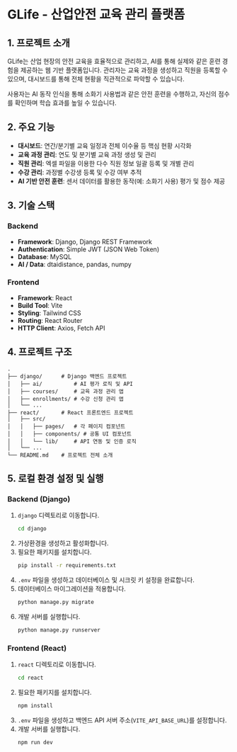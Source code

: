 # GLife - 산업안전 교육 관리 플랫폼

## 1. 프로젝트 소개

GLife는 산업 현장의 안전 교육을 효율적으로 관리하고, AI를 통해 실제와 같은 훈련 경험을 제공하는 웹 기반 플랫폼입니다. 관리자는 교육 과정을 생성하고 직원을 등록할 수 있으며, 대시보드를 통해 전체 현황을 직관적으로 파악할 수 있습니다.

사용자는 AI 동작 인식을 통해 소화기 사용법과 같은 안전 훈련을 수행하고, 자신의 점수를 확인하며 학습 효과를 높일 수 있습니다.

## 2. 주요 기능

*   **대시보드**: 연간/분기별 교육 일정과 전체 이수율 등 핵심 현황 시각화
*   **교육 과정 관리**: 연도 및 분기별 교육 과정 생성 및 관리
*   **직원 관리**: 엑셀 파일을 이용한 다수 직원 정보 일괄 등록 및 개별 관리
*   **수강 관리**: 과정별 수강생 등록 및 수강 여부 추적
*   **AI 기반 안전 훈련**: 센서 데이터를 활용한 동작(예: 소화기 사용) 평가 및 점수 제공

## 3. 기술 스택

### Backend
*   **Framework**: Django, Django REST Framework
*   **Authentication**: Simple JWT (JSON Web Token)
*   **Database**: MySQL
*   **AI / Data**: dtaidistance, pandas, numpy

### Frontend
*   **Framework**: React
*   **Build Tool**: Vite
*   **Styling**: Tailwind CSS
*   **Routing**: React Router
*   **HTTP Client**: Axios, Fetch API

## 4. 프로젝트 구조

```
.
├── django/      # Django 백엔드 프로젝트
│   ├── ai/          # AI 평가 로직 및 API
│   ├── courses/     # 교육 과정 관리 앱
│   ├── enrollments/ # 수강 신청 관리 앱
│   └── ...
├── react/       # React 프론트엔드 프로젝트
│   ├── src/
│   │   ├── pages/   # 각 페이지 컴포넌트
│   │   ├── components/ # 공통 UI 컴포넌트
│   │   └── lib/     # API 연동 및 인증 로직
│   └── ...
└── README.md    # 프로젝트 전체 소개
```

## 5. 로컬 환경 설정 및 실행

### Backend (Django)
1.  `django` 디렉토리로 이동합니다.
    ```bash
    cd django
    ```
2.  가상환경을 생성하고 활성화합니다.
3.  필요한 패키지를 설치합니다.
    ```bash
    pip install -r requirements.txt
    ```
4.  `.env` 파일을 생성하고 데이터베이스 및 시크릿 키 설정을 완료합니다.
5.  데이터베이스 마이그레이션을 적용합니다.
    ```bash
    python manage.py migrate
    ```
6.  개발 서버를 실행합니다.
    ```bash
    python manage.py runserver
    ```

### Frontend (React)
1.  `react` 디렉토리로 이동합니다.
    ```bash
    cd react
    ```
2.  필요한 패키지를 설치합니다.
    ```bash
    npm install
    ```
3.  `.env` 파일을 생성하고 백엔드 API 서버 주소(`VITE_API_BASE_URL`)를 설정합니다.
4.  개발 서버를 실행합니다.
    ```bash
    npm run dev
    ```
